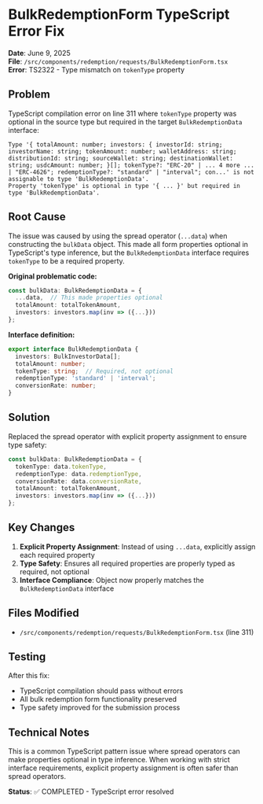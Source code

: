 # BulkRedemptionForm TypeScript Error Fix

**Date**: June 9, 2025  
**File**: `/src/components/redemption/requests/BulkRedemptionForm.tsx`  
**Error**: TS2322 - Type mismatch on `tokenType` property

## Problem

TypeScript compilation error on line 311 where `tokenType` property was optional in the source type but required in the target `BulkRedemptionData` interface:

```
Type '{ totalAmount: number; investors: { investorId: string; investorName: string; tokenAmount: number; walletAddress: string; distributionId: string; sourceWallet: string; destinationWallet: string; usdcAmount: number; }[]; tokenType?: "ERC-20" | ... 4 more ... | "ERC-4626"; redemptionType?: "standard" | "interval"; con...' is not assignable to type 'BulkRedemptionData'.
Property 'tokenType' is optional in type '{ ... }' but required in type 'BulkRedemptionData'.
```

## Root Cause

The issue was caused by using the spread operator (`...data`) when constructing the `bulkData` object. This made all form properties optional in TypeScript's type inference, but the `BulkRedemptionData` interface requires `tokenType` to be a required property.

**Original problematic code:**
```typescript
const bulkData: BulkRedemptionData = {
  ...data,  // This made properties optional
  totalAmount: totalTokenAmount,
  investors: investors.map(inv => ({...}))
};
```

**Interface definition:**
```typescript
export interface BulkRedemptionData {
  investors: BulkInvestorData[];
  totalAmount: number;
  tokenType: string;  // Required, not optional
  redemptionType: 'standard' | 'interval';
  conversionRate: number;
}
```

## Solution

Replaced the spread operator with explicit property assignment to ensure type safety:

```typescript
const bulkData: BulkRedemptionData = {
  tokenType: data.tokenType,
  redemptionType: data.redemptionType,
  conversionRate: data.conversionRate,
  totalAmount: totalTokenAmount,
  investors: investors.map(inv => ({...}))
};
```

## Key Changes

1. **Explicit Property Assignment**: Instead of using `...data`, explicitly assign each required property
2. **Type Safety**: Ensures all required properties are properly typed as required, not optional
3. **Interface Compliance**: Object now properly matches the `BulkRedemptionData` interface

## Files Modified

- `/src/components/redemption/requests/BulkRedemptionForm.tsx` (line 311)

## Testing

After this fix:
- TypeScript compilation should pass without errors
- All bulk redemption form functionality preserved
- Type safety improved for the submission process

## Technical Notes

This is a common TypeScript pattern issue where spread operators can make properties optional in type inference. When working with strict interface requirements, explicit property assignment is often safer than spread operators.

**Status**: ✅ COMPLETED - TypeScript error resolved
